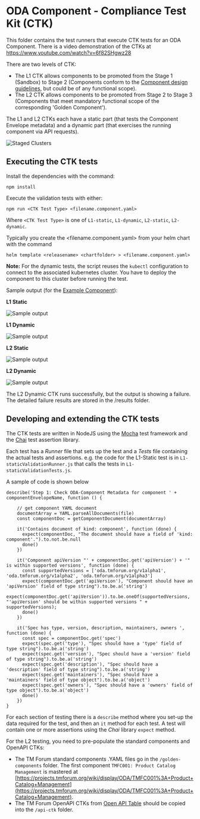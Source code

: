 # ODA Component - Compliance Test Kit (CTK)

This folder contains the test runners that execute CTK tests for an ODA Component. There is a video demonstration of the CTKs at https://www.youtube.com/watch?v=6f82SHgwz28

There are two levels of CTK: 
* The L1 CTK allows components to be promoted from the Stage 1 (Sandbox) to Stage 2 (Components conform to the [Component design guidelines](../oda-ca-docs/ODAComponentDesignGuidelines.md), but could be of any functional scope). 
* The L2 CTK allows components to be promoted from Stage 2 to Stage 3 (Components that meet mandatory functional scope of the corresponding 'Golden Component').

The L1 and L2 CTKs each have a static part (that tests the Component Envelope metadata) and a dynamic part (that exercises the running component via API requests).

![Staged Clusters](StagedClusters.png)


## Executing the CTK tests


Install the dependencies with the command:

``` 
npm install
```

Execute the validation tests with either:

```
npm run <CTK Test Type> <filename.component.yaml>
```

Where `<CTK Test Type>` is one of `L1-static`, `L1-dynamic`, `L2-static`, `L2-dynamic`.


Typically you create the <filename.component.yaml> from your helm chart with the command

```
helm template <releasename> <chartfolder> > <filename.component.yaml>
```


**Note:** For the dynamic tests, the script reuses the `kubectl` configuration to connect to the associated kubernetes cluster. You have to deploy the component to this cluster before running the test.


Sample output (for the [Example Component](https://github.com/tmforum-oda/oda-ca-docs/tree/master/examples/Security-Role)):

**L1 Static**

![Sample output](sampleOutput-L1-static.png)

**L1 Dynamic**

![Sample output](sampleOutput-L1-dynamic.png)

**L2 Static**

![Sample output](sampleOutput-L2-static.png)

**L2 Dynamic** 

![Sample output](sampleOutput-L2-dynamic.png)


The L2 Dynamic CTK runs successfully, but the output is showing a failure. The detailed failure results are stored in the /results folder.


## Developing and extending the CTK tests

The CTK tests are written in NodeJS using the [Mocha](https://mochajs.org/) test framework and the [Chai](https://www.chaijs.com/) test assertion library. 

Each test has a *Runner* file that sets up the test and a *Tests* file containing the actual tests and assertions. e.g. the code for the L1-Static test is in `L1-staticValidationRunner.js` that calls the tests in `L1-staticValidationTests.js`.

A sample of code is shown below 

```
describe('Step 1: Check ODA-Component Metadata for component ' + componentEnvelopeName, function () {

    // get component YAML document
    documentArray = YAML.parseAllDocuments(file)
    const componentDoc = getComponentDocument(documentArray)

    it('Contains document of kind: component', function (done) {
      expect(componentDoc, "The document should have a field of 'kind: component'.").to.not.be.null
      done()
    })

    it('Component apiVersion "' + componentDoc.get('apiVersion') + '" is within supported versions', function (done) {
      const supportedVersions = ['oda.tmforum.org/v1alpha1', 'oda.tmforum.org/v1alpha2', 'oda.tmforum.org/v1alpha3']
      expect(componentDoc.get('apiVersion'), "Component should have an 'apiVersion' field of type string").to.be.a('string')
      expect(componentDoc.get('apiVersion')).to.be.oneOf(supportedVersions, "'apiVersion' should be within supported versions " + supportedVersions);
      done()
    })

    it('Spec has type, version, description, maintainers, owners ', function (done) {
      const spec = componentDoc.get('spec')
      expect(spec.get('type'), "Spec should have a 'type' field of type string").to.be.a('string')
      expect(spec.get('version'), "Spec should have a 'version' field of type string").to.be.a('string')
      expect(spec.get('description'), "Spec should have a 'description' field of type string").to.be.a('string')
      expect(spec.get('maintainers'), "Spec should have a 'maintainers' field of type object").to.be.a('object')
      expect(spec.get('owners'), "Spec should have a 'owners' field of type object").to.be.a('object')
      done()
    })
}
```


For each section of testing there is a `describe` method where you set-up the data required for the test, and then an `it` method for each test. A test will contain one or more assertions using the *Chai* library `expect` method.



For the L2 testing, you need to pre-populate the standard components and OpenAPI CTKs:
* The TM Forum standard components .YAML files go in the `/golden-components` folder. The first component `TMFC001: Product Catalog Management` is mastered at  [https://projects.tmforum.org/wiki/display/ODA/TMFC001%3A+Product+Catalog+Management](https://projects.tmforum.org/wiki/display/ODA/TMFC001%3A+Product+Catalog+Management).
* The TM Forum OpenAPI CTKs from [Open API Table](https://projects.tmforum.org/wiki/display/API/Open+API+Table) should be copied into the `/api-ctk` folder.


